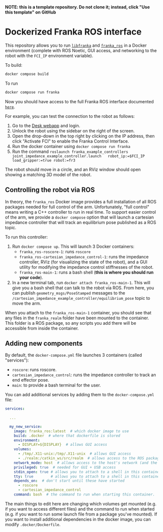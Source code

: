 **NOTE: this is a template repository. Do not clone it; instead, click "Use this template" on GitHub**

# Dockerized Franka ROS interface

This repository allows you to run [`libfranka`](https://frankaemika.github.io/docs/libfranks.html) and [`franka_ros`](https://frankaemika.github.io/docs/franka_ros.html) in a Docker environment (complete with ROS Noetic, GUI access, and networking to the robot with the `FCI_IP` environment variable).

To build:
```bash
docker compose build
```

To run
```bash
docker compose run franka
```

Now you should have access to the full Franka ROS interface documented [`here`](https://frankaemika.github.io/docs/franka_ros.html).

For example, you can test the connection to the robot as follows:

1. Go to the [Desk webapp](https://172.16.0.2/desk/) and login.
2. Unlock the robot using the sidebar on the right of the screen.
3. Open the drop-down in the top right by clicking on the IP address, then click "Activate FCI" to enable the Franka Control Interface.
4. Run the docker container using `docker compose run franka`
5. Run the command `roslaunch franka_example_controllers joint_impedance_example_controller.launch   robot_ip:=$FCI_IP load_gripper:=true robot:=fr3`

The robot should move in a circle, and an RViz window should open showing a matching 3D model of the robot.

## Controlling the robot via ROS

In theory, the `franka_ros` Docker image provides a full installation of all ROS packages needed for full control of the arm. Unfortunately, "full control" means writing a C++ controller to run in real time. To support easier control of the arm, we provide a `docker compose` option that will launch a cartesian impedance controller that will track an equilibrium pose published as a ROS topic.

To run this controller:

1. Run `docker compose up`. This will launch 3 Docker containers:
    - `franka_ros-roscore-1`: runs `roscore`
    - `franka_ros-cartesian_impedance_control-1`: runs the impedance controller, RViz (for visualizing the state of the robot), and a GUI utility for modifying the impedance control stiffnesses of the robot.
    - `franka_ros-main-1`: runs a bash shell (**this is where you should run your code**).
2. In a new terminal tab, run `docker attach franka_ros-main-1`. This will give you a bash shell that can talk to the robot via ROS. From here, you can publish `geometry_msgs/PoseStamped` messages to the `/cartesian_impedance_example_controller/equilibrium_pose` topic to move the arm.

When you attach to the `franka_ros-main-1` container, you should see that any files in the `franka_realm` folder have been mounted to the container. This folder is a ROS package, so any scripts you add there will be accessible from inside the container.

## Adding new components

By default, the `docker-compose.yml` file launches 3 containers (called "services"):

- `roscore`: runs roscore.
- `cartesian_impedance_control`: runs the impedance controller to track an end effector pose.
- `main`: to provide a bash terminal for the user.

You can add additional services by adding them to the `docker-compose.yml` file:

```yml
services:
  
  ...

  my_new_service:
    image: franka_ros:latest  # which docker image to use
    build: .docker  # where that dockerfile is stored
    environment:
      - DISPLAY=${DISPLAY}  # allows GUI access
    volumes:
      - /tmp/.X11-unix:/tmp/.X11-unix  # allows GUI access
      - ./realm:/catkin_ws/src/realm  # allows access to the ROS package in the realm directory
    network_mode: host  # allows access to the host's network (and the robot)
    privileged: true  # needed for GUI + USB access
    stdin_open: true # allows you to attach to a shell in this container
    tty: true        # allows you to attach to a shell in this container
    depends_on:  # don't start until these have started
      - roscore
      - cartesian_impedance_control
    command: bash  # the command to run when starting this container.
```

The main things to edit here are changing which volumes get mounted (e.g. if you want to
access different files) and the command to run when started (e.g. if you want to run some
launch file from a package you've mounted). If you want to install additional dependencies in the docker image, you can modify `.docker/Dockerfile`.